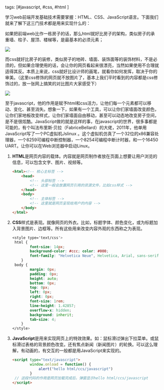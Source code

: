 tags: [#javascript, #css, #html ]

学习web前端开发基础技术需要掌握：HTML、CSS、JavaScript语言。下面我们就来了解下这三门技术都是用来实现什么的：

如果把前端web比作一栋房子的话，那么html就好比房子的架构，类似房子的承重墙、柱子、屋顶、楼梯等，是最基本的必须元素；

![](https://syske-pic-bed.oss-cn-hangzhou.aliyuncs.com/imgs/images/20200123131944318_3895.png)

而css就好比房子的装修，类似房子的地砖、墙面、装饰面等的装饰材料，不是必须的，但如果合理使用的话，会让你的网页看起来很漂亮，当然如果使用不合理就适得其反。本质上来说，css就好比设计师的画笔，就看你如何发挥，取决于你的审美。（这里css修饰的网页就不放图片了，基本上我们平时看到的内容都是css修饰过的，放一张网上搞笑的对比图片大家感受下）

![](https://syske-pic-bed.oss-cn-hangzhou.aliyuncs.com/imgs/images/20200123132009842_11928.png)

至于javascript，他的作用是赋予html和css活力，让他们每一个元素都可以移动、变化、甚至消失。想象一下，如果有一个工具，可以让你们家墙面改变颜色，让你们家地板改变样式，让你们家墙面自由移动，甚至可以动态地改变房子空间，是不是很炫酷。JavaScript做的就是这样的事，在javascript的世界，很多事都是可能的，有个叫法布里斯·贝拉（FabriceBellard）的大佬，2011年，他单用JavaScript写了一个PC虚拟机Jslinux   。这个虚拟机仿真了一个32位的x86兼容处理器，一个8259可编程中断控制器，一个8254可编程中断计时器，和一个16450 UART。让你可以在Web浏览器中启动Linux。

1. **HTML**是网页内容的载体。内容就是网页制作者放在页面上想要让用户浏览的信息，可以包含文字、图片、视频等。

   ```html
   <html><!-- 核心主标签 -->
       <head>
           <!-- 头部标签 -->
           <!-- 这里一般会放置网页引用的资源文件，比如css样式 -->
       </head>
       <body>
           <!-- 主体标签 -->
           <!-- 这里就是网页呈现给用户的内容 -->
       </body>    
   </html>
   ```

   

2. **CSS**样式是表现。就像网页的外衣。比如，标题字体、颜色变化，或为标题加入背景图片、边框等。所有这些用来改变内容外观的东西称之为表现。

   ```css
   <style type='text/css'>     
   	html { 
           font-size: 14px; 
           background-color: #ccc; color: #000; 
           font-family: "Helvetica Neue", Helvetica, Arial, sans-serif;
       }
   	body { 
           margin: 0px; 
           padding: 0px; 
           height: auto; 
           bottom: 0px; 
           top: 0px; 
           left: 0px; 
           right: 0px; 
           font-size: 1rem; 
           line-height: 1.42857; 
           overflow-x: hidden; 
           background: inherit; 
           tab-size: 4; 
       }
   </style>
   ```

   

3. **JavaScript**是用来实现网页上的特效效果。如：鼠标滑过弹出下拉菜单。或鼠标滑过表格的背景颜色改变。还有焦点新闻（新闻图片）的轮换。可以这么理解，有动画的，有交互的一般都是用JavaScript来实现的。

   ```html
   <script type="text/javascript">
           window.onload = function() {
               alert("hello html/ccs/javascript")
           }
   	// 这段代码的作用是网页加载完成后，弹窗显示hello html/ccs/javascript
   </script>
   ```
